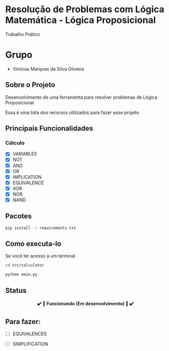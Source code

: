 # Resolução de Problemas com Lógica Matemática - Lógica Proposicional
Trabalho Prático

# Grupo
* Vinicius Marques da Silva Oliveira

## Sobre o Projeto
Desenvolvimento de uma ferramenta para resolver problemas de Lógica Proposicional

Essa é uma lista dos recursos utilizados para fazer esse projeto

## Principais Funcionalidades
### Cálculo
- [X] VARIABLES
- [x] NOT
- [x] AND
- [x] OR
- [x] IMPLICATION
- [x] EQUIVALENCE
- [X] XOR
- [X] NOR
- [X] NAND

## Pacotes
```bash
pip install -r requirements.txt
```
## Como executa-lo
Se você ter acesso a um terminal
```bash
cd src/calculator
```
```bash
python main.py
```

## Status
<h4 align="center"> 
	✔️ 🚧️ Funcionando (Em desenvolvimento) 🚧️ ✔️
</h4>

## Para fazer:
- [ ] EQUIVALENCES
- [ ] SIMPLIFICATION


